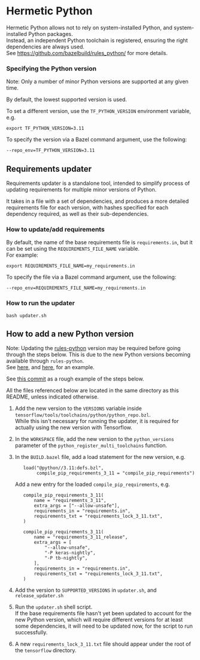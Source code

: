 # Hermetic Python

Hermetic Python allows not to rely on system-installed Python, and
system-installed Python packages. \
Instead, an independent Python toolchain is registered, ensuring the right
dependencies are always used. \
See https://github.com/bazelbuild/rules_python/ for more details.

### Specifying the Python version

Note: Only a number of minor Python versions are supported at any given time.

By default, the lowest supported version is used.

To set a different version, use the `TF_PYTHON_VERSION` environment variable,
e.g.

```
export TF_PYTHON_VERSION=3.11
```

To specify the version via a Bazel command argument, use the following:

```
--repo_env=TF_PYTHON_VERSION=3.11
```

## Requirements updater

Requirements updater is a standalone tool, intended to simplify process of
updating requirements for multiple minor versions of Python.

It takes in a file with a set of dependencies, and produces a more detailed
requirements file for each version, with hashes specified for each
dependency required, as well as their sub-dependencies.

### How to update/add requirements

By default, the name of the base requirements file is `requirements.in`, but it
can be set using the `REQUIREMENTS_FILE_NAME` variable. \
For example:

```
export REQUIREMENTS_FILE_NAME=my_requirements.in
```

To specify the file via a Bazel command argument, use the following:

```
--repo_env=REQUIREMENTS_FILE_NAME=my_requirements.in
```

### How to run the updater

```
bash updater.sh
```

## How to add a new Python version

Note: Updating the
[rules-python](https://github.com/bazelbuild/rules_python/releases) version may
be required before going through the steps below. This is due to the new Python
versions becoming available through `rules-python`. \
See
[here](https://github.com/tensorflow/tensorflow/commit/f91457f258fdd78f693044a57efa63a38335d1de),
and
[here](https://github.com/tensorflow/tensorflow/commit/052445e04ce20fd747657e0198a1bcec2b6dff5b),
for an example.

See
[this commit](https://github.com/tensorflow/tensorflow/commit/5f7f05a80aac9b01325a78ec3fcff0dbedb1cc23)
as a rough example of the steps below.

All the files referenced below are located in the same directory as this README,
unless indicated otherwise.

1) Add the new version to the `VERSIONS` variable inside
   `tensorflow/tools/toolchains/python/python_repo.bzl`. \
   While this isn't necessary for running the updater, it is required for
   actually using the new version with Tensorflow.

2) In the `WORKSPACE` file, add the new version to the `python_versions`
   parameter of the `python_register_multi_toolchains` function.

3) In the `BUILD.bazel` file, add a load statement for the new version, e.g.

   ```
      load("@python//3.11:defs.bzl",
           compile_pip_requirements_3_11 = "compile_pip_requirements")
   ```

   Add a new entry for the loaded `compile_pip_requirements`, e.g.

   ```
      compile_pip_requirements_3_11(
          name = "requirements_3_11",
          extra_args = ["--allow-unsafe"],
          requirements_in = "requirements.in",
          requirements_txt = "requirements_lock_3_11.txt",
      )
   ```

   ```
      compile_pip_requirements_3_11(
          name = "requirements_3_11_release",
          extra_args = [
              "--allow-unsafe",
              "-P keras-nightly",
              "-P tb-nightly",
          ],
          requirements_in = "requirements.in",
          requirements_txt = "requirements_lock_3_11.txt",
      )
   ```

4) Add the version to `SUPPORTED_VERSIONS` in `updater.sh`, and
   `release_updater.sh`

5) Run the `updater.sh` shell script. \
   If the base requirements file hasn't yet been updated to account for the new
   Python version, which will require different versions for at least some
   dependencies, it will need to be updated now, for the script to run
   successfully.

6) A new `requirements_lock_3_11.txt` file should appear under the root of the
   `tensorflow` directory.
